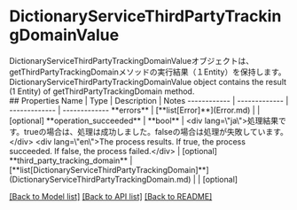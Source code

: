 # DictionaryServiceThirdPartyTrackingDomainValue

<div lang=\"ja\">DictionaryServiceThirdPartyTrackingDomainValueオブジェクトは、getThirdPartyTrackingDomainメソッドの実行結果（１Entity）を保持します。</div> <div lang=\"en\">DictionaryServiceThirdPartyTrackingDomainValue object contains the result (1 Entity) of getThirdPartyTrackingDomain method.</div> 
## Properties
Name | Type | Description | Notes
------------ | ------------- | ------------- | -------------
**errors** | [**list[Error]**](Error.md) |  | [optional] 
**operation_succeeded** | **bool** | &lt;div lang&#x3D;\&quot;ja\&quot;&gt;処理結果です。trueの場合は、処理は成功しました。falseの場合は処理が失敗しています。&lt;/div&gt; &lt;div lang&#x3D;\&quot;en\&quot;&gt;The process results. If true, the process succeeded. If false, the process failed.&lt;/div&gt;  | [optional] 
**third_party_tracking_domain** | [**list[DictionaryServiceThirdPartyTrackingDomain]**](DictionaryServiceThirdPartyTrackingDomain.md) |  | [optional] 

[[Back to Model list]](../README.md#documentation-for-models) [[Back to API list]](../README.md#documentation-for-api-endpoints) [[Back to README]](../README.md)


